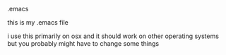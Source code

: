 .emacs

this is my .emacs file

i use this primarily on osx and it should work on other operating systems but you probably might have to change some things